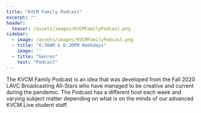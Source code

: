 ```yaml
---
title: "KVCM Family Podcast"
excerpt: ""
header:
  teaser: /assets/images/KVCMFamilyPodcast.png
sidebar:
  - image: /assets/images/KVCMFamilyPodcast.png
  - title: "6:30AM & 6:30PM Weekdays"
    image: ''
  - title: "Genres"
    text: "Podcast"
---
```


The KVCM Family Podcast is an idea that was developed from the Fall 2020 LAVC Broadcasting All-Stars who have managed to be creative and current during the pandemic. The Podcast has a different host each week and varying subject matter depending on what is on the minds of our advanced KVCM.Live student staff.
